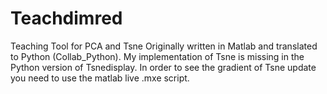 # Teachdimred
Teaching Tool for PCA and Tsne
Originally written in Matlab and translated to Python (Collab_Python). My implementation of Tsne is missing in the Python version of Tsnedisplay.
In order to see the gradient of Tsne update you need to use the matlab live .mxe script. 
